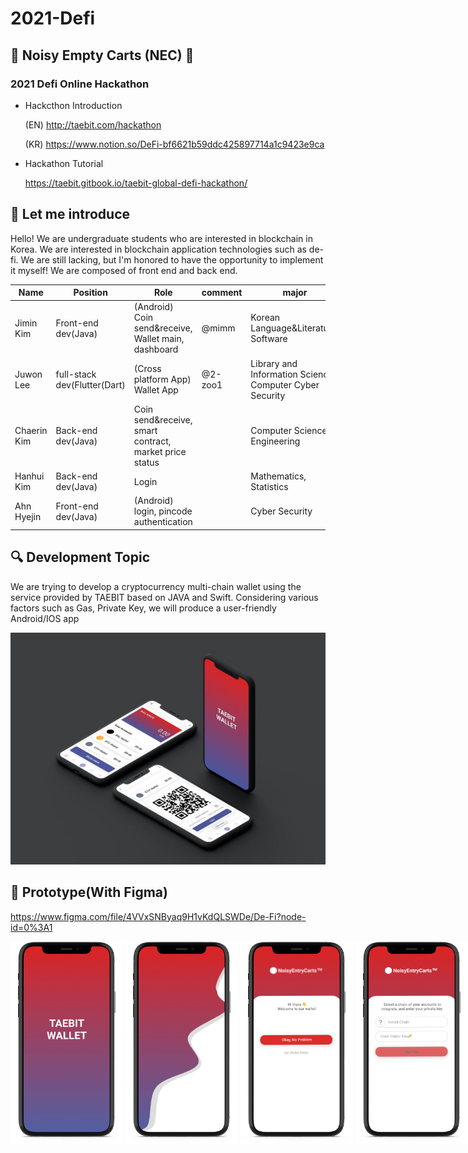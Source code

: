 # 2021-Defi
## 🛒 Noisy Empty Carts (NEC) 🛒
### 2021 Defi Online Hackathon

* Hackcthon Introduction

  (EN) http://taebit.com/hackathon 

  (KR) https://www.notion.so/DeFi-bf6621b59ddc425897714a1c9423e9ca

* Hackathon Tutorial

  https://taebit.gitbook.io/taebit-global-defi-hackathon/
  
## 🤩 Let me introduce
Hello! We are undergraduate students who are interested in blockchain in Korea. 
We are interested in blockchain application technologies such as de-fi.
We are still lacking, but I'm honored to have the opportunity to implement it myself!
We are composed of front end and back end.

| Name 	| Position 	| Role 	| comment | major |
|------	|----------	|------	|---------	|---	|
| Jimin Kim |  Front-end dev(Java) 	| (Android) Coin send&receive, Wallet main, dashboard	| @mimm | Korean Language&Literature, Software	|
| Juwon Lee | full-stack dev(Flutter(Dart) | (Cross platform App) Wallet App | @2-zoo1 | Library and Information Science, Computer Cyber Security |
| Chaerin Kim | Back-end dev(Java)	| Coin send&receive, smart contract, market price status |         	| Computer Science Engineering |
| Hanhui Kim | Back-end dev(Java) | Login	|         	| Mathematics, Statistics |
| Ahn Hyejin	| Front-end dev(Java) 	| (Android) login, pincode authentication	|         	| Cyber Security |


## 🔍 Development Topic
We are trying to develop a cryptocurrency multi-chain wallet using the service provided by TAEBIT based on JAVA and Swift. Considering various factors such as Gas, Private Key, we will produce a user-friendly Android/IOS app

<img src="/img/Taebitwallet.jpg"  width="700">


## 🎨 Prototype(With Figma)
https://www.figma.com/file/4VVxSNByaq9H1vKdQLSWDe/De-Fi?node-id=0%3A1

<nobr><img src="/img/login (4).png"  width="180">
<img src="/img/login (2).png"  width="180">
<img src="/img/login (5).png"  width="180">
<img src="/img/login (6).png"  width="180">
<img src="/img/login (7).png"  width="180">
<img src="/img/login (8).png"  width="180">
<img src="/img/login (9).png"  width="180">
<img src="/img/login (10).png"  width="180">
<img src="/img/login (3).png"  width="180">
<img src="/img/login (1).png"  width="180">
<img src="/img/login (11).png"  width="180">
<img src="/img/login (12).png"  width="180"></nobr>
